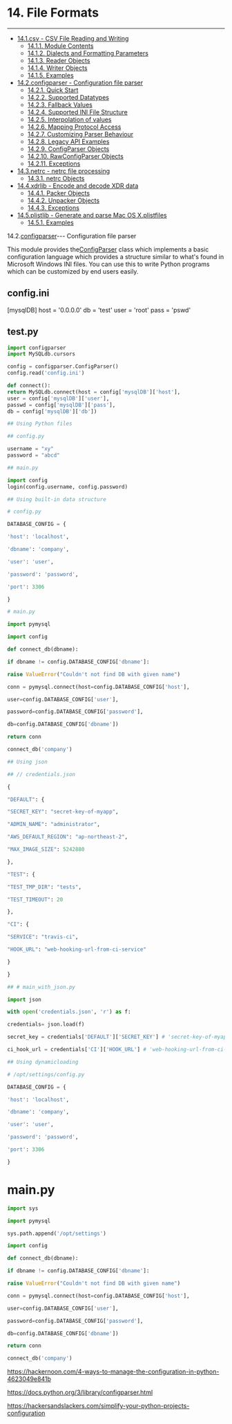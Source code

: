 # 14. File Formats

---

- [14.1.csv - CSV File Reading and Writing](https://docs.python.org/3.4/library/csv.html)
  - [14.1.1. Module Contents](https://docs.python.org/3.4/library/csv.html#module-contents)
  - [14.1.2. Dialects and Formatting Parameters](https://docs.python.org/3.4/library/csv.html#dialects-and-formatting-parameters)
  - [14.1.3. Reader Objects](https://docs.python.org/3.4/library/csv.html#reader-objects)
  - [14.1.4. Writer Objects](https://docs.python.org/3.4/library/csv.html#writer-objects)
  - [14.1.5. Examples](https://docs.python.org/3.4/library/csv.html#examples)
- [14.2.configparser - Configuration file parser](https://docs.python.org/3.4/library/configparser.html)
  - [14.2.1. Quick Start](https://docs.python.org/3.4/library/configparser.html#quick-start)
  - [14.2.2. Supported Datatypes](https://docs.python.org/3.4/library/configparser.html#supported-datatypes)
  - [14.2.3. Fallback Values](https://docs.python.org/3.4/library/configparser.html#fallback-values)
  - [14.2.4. Supported INI File Structure](https://docs.python.org/3.4/library/configparser.html#supported-ini-file-structure)
  - [14.2.5. Interpolation of values](https://docs.python.org/3.4/library/configparser.html#interpolation-of-values)
  - [14.2.6. Mapping Protocol Access](https://docs.python.org/3.4/library/configparser.html#mapping-protocol-access)
  - [14.2.7. Customizing Parser Behaviour](https://docs.python.org/3.4/library/configparser.html#customizing-parser-behaviour)
  - [14.2.8. Legacy API Examples](https://docs.python.org/3.4/library/configparser.html#legacy-api-examples)
  - [14.2.9. ConfigParser Objects](https://docs.python.org/3.4/library/configparser.html#configparser-objects)
  - [14.2.10. RawConfigParser Objects](https://docs.python.org/3.4/library/configparser.html#rawconfigparser-objects)
  - [14.2.11. Exceptions](https://docs.python.org/3.4/library/configparser.html#exceptions)
- [14.3.netrc - netrc file processing](https://docs.python.org/3.4/library/netrc.html)
  - [14.3.1. netrc Objects](https://docs.python.org/3.4/library/netrc.html#netrc-objects)
- [14.4.xdrlib - Encode and decode XDR data](https://docs.python.org/3.4/library/xdrlib.html)
  - [14.4.1. Packer Objects](https://docs.python.org/3.4/library/xdrlib.html#packer-objects)
  - [14.4.2. Unpacker Objects](https://docs.python.org/3.4/library/xdrlib.html#unpacker-objects)
  - [14.4.3. Exceptions](https://docs.python.org/3.4/library/xdrlib.html#exceptions)
- [14.5.plistlib - Generate and parse Mac OS X.plistfiles](https://docs.python.org/3.4/library/plistlib.html)
  - [14.5.1. Examples](https://docs.python.org/3.4/library/plistlib.html#examples)

14.2.[configparser](https://docs.python.org/3.4/library/configparser.html#module-configparser)--- Configuration file parser

This module provides the[ConfigParser](https://docs.python.org/3.4/library/configparser.html#configparser.ConfigParser) class which implements a basic configuration language which provides a structure similar to what's found in Microsoft Windows INI files. You can use this to write Python programs which can be customized by end users easily.

## config.ini

[mysqlDB]
host = '0.0.0.0'
db = 'test'
user = 'root'
pass = 'pswd'

## test.py

```python
import configparser
import MySQLdb.cursors

config = configparser.ConfigParser()
config.read('config.ini')

def connect():
return MySQLdb.connect(host = config['mysqlDB']['host'],
user = config['mysqlDB']['user'],
passwd = config['mysqlDB']['pass'],
db = config['mysqlDB']['db'])

## Using Python files

## config.py

username = "xy"
password = "abcd"

## main.py

import config
login(config.username, config.password)

## Using built-in data structure

# config.py

DATABASE_CONFIG = {

'host': 'localhost',

'dbname': 'company',

'user': 'user',

'password': 'password',

'port': 3306

}

# main.py

import pymysql

import config

def connect_db(dbname):

if dbname != config.DATABASE_CONFIG['dbname']:

raise ValueError("Couldn't not find DB with given name")

conn = pymysql.connect(host=config.DATABASE_CONFIG['host'],

user=config.DATABASE_CONFIG['user'],

password=config.DATABASE_CONFIG['password'],

db=config.DATABASE_CONFIG['dbname'])

return conn

connect_db('company')

## Using json

## // credentials.json

{

"DEFAULT": {

"SECRET_KEY": "secret-key-of-myapp",

"ADMIN_NAME": "administrator",

"AWS_DEFAULT_REGION": "ap-northeast-2",

"MAX_IMAGE_SIZE": 5242880

},

"TEST": {

"TEST_TMP_DIR": "tests",

"TEST_TIMEOUT": 20

},

"CI": {

"SERVICE": "travis-ci",

"HOOK_URL": "web-hooking-url-from-ci-service"

}

}

## # main_with_json.py

import json

with open('credentials.json', 'r') as f:

credentials= json.load(f)

secret_key = credentials['DEFAULT']['SECRET_KEY'] # 'secret-key-of-myapp'

ci_hook_url = credentials['CI']['HOOK_URL'] # 'web-hooking-url-from-ci-service'

## Using dynamicloading

# /opt/settings/config.py

DATABASE_CONFIG = {

'host': 'localhost',

'dbname': 'company',

'user': 'user',

'password': 'password',

'port': 3306

}
```

# main.py

```python
import sys

import pymysql

sys.path.append('/opt/settings')

import config

def connect_db(dbname):

if dbname != config.DATABASE_CONFIG['dbname']:

raise ValueError("Couldn't not find DB with given name")

conn = pymysql.connect(host=config.DATABASE_CONFIG['host'],

user=config.DATABASE_CONFIG['user'],

password=config.DATABASE_CONFIG['password'],

db=config.DATABASE_CONFIG['dbname'])

return conn

connect_db('company')
```

<https://hackernoon.com/4-ways-to-manage-the-configuration-in-python-4623049e841b>

<https://docs.python.org/3/library/configparser.html>

<https://hackersandslackers.com/simplify-your-python-projects-configuration>
